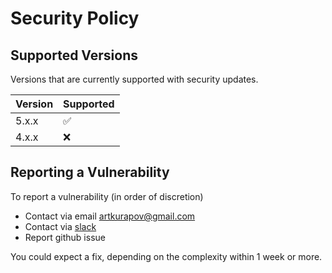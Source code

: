# Security Policy

## Supported Versions

Versions that are currently supported with security updates.

| Version | Supported          |
| ------- | ------------------ |
| 5.x.x   | :white_check_mark: |
| 4.x.x   | :x:                |

## Reporting a Vulnerability

To report a vulnerability (in order of discretion)

- Contact via email artkurapov@gmail.com
- Contact via [slack](http://gql-schema-registry.slack.com/)
- Report github issue

You could expect a fix, depending on the complexity within 1 week or more.

